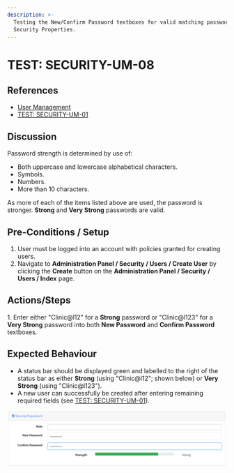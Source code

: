 ```yaml
---
description: >-
  Testing the New/Confirm Password textboxes for valid matching passwords from
  Security Properties.
---
```


# TEST: SECURITY-UM-08

## References

* [User Management](broken-reference)
* [TEST: SECURITY-UM-01](test-security-um-01.md)

## Discussion

Password strength is determined by use of:

* Both uppercase and lowercase alphabetical characters.
* Symbols.
* Numbers.
* More than 10 characters.

As more of each of the items listed above are used, the password is stronger. **Strong** and **Very Strong** passwords are valid.

## Pre-Conditions / Setup

1. User must be logged into an account with policies granted for creating users.
2. Navigate to **Administration Panel / Security / Users / Create User** by clicking the **Create** button on the **Administration Panel / Security / Users / Index** page.

## Actions/Steps

1\. Enter either "Clinic@l12" for a **Strong** password or "Clinic@l123" for a **Very Strong** password into both **New Password** and **Confirm Password** textboxes.

## Expected Behaviour

* A status bar should be displayed green and labelled to the right of the status bar as either **Strong** (using "Clinic@l12"; shown below) or **Very Strong** (using "Clinic@l123").
* A new user can successfully be created after entering remaining required fields (see [TEST: SECURITY-UM-01](test-security-um-01.md)).

![](<../../../../../../.gitbook/assets/image (231).png>)
